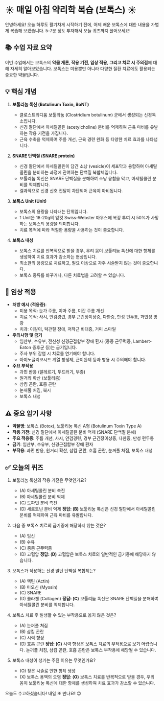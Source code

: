 # ☀️ 매일 아침 약리학 복습 (보톡스) ☀️

안녕하세요! 오늘 하루도 활기차게 시작하기 전에, 어제 배운 보톡스에 대한 내용을 가볍게 복습해 보겠습니다. 5-7분 정도 투자해서 오늘 퀴즈까지 풀어보세요!

## 📚 수업 자료 요약

이번 수업에서는 보톡스의 **약물 개론, 작용 기전, 임상 적용, 그리고 치료 시 주의점**에 대해 자세히 알아보았습니다. 보톡스는 미용뿐만 아니라 다양한 질환 치료에도 활용되는 중요한 약물입니다.

## 💡 핵심 개념

1.  **보툴리눔 톡신 (Botulinum Toxin, BoNT)**
    -   클로스트리디움 보툴리눔 (Clostridium botulinum) 균에서 생성되는 신경독소입니다.
    -   신경 말단에서 아세틸콜린 (acetylcholine) 분비를 억제하여 근육 마비를 유발하는 작용 기전을 가집니다.
    -   근육 수축을 억제하여 주름 개선, 근육 경련 완화 등 다양한 치료 효과를 나타냅니다.

2.  **SNARE 단백질 (SNARE protein)**
    -   신경 말단에서 아세틸콜린이 담긴 소낭 (vesicle)이 세포막과 융합하여 아세틸콜린을 분비하는 과정에 관여하는 단백질 복합체입니다.
    -   보툴리눔 톡신은 SNARE 단백질을 분해하여 소낭 융합을 막고, 아세틸콜린 분비를 억제합니다.
    -   결과적으로 신경 신호 전달이 차단되어 근육이 마비됩니다.

3.  **보톡스 Unit (Unit)**
    -   보톡스의 용량을 나타내는 단위입니다.
    -   1 Unit은 18-20g의 암컷 Swiss-Webster 마우스에 복강 투여 시 50%가 사망하는 보톡스의 용량을 의미합니다.
    -   치료 목적에 따라 적절한 용량을 사용하는 것이 중요합니다.

4.  **보톡스 내성**
    -   보톡스 치료를 반복적으로 받을 경우, 우리 몸이 보툴리눔 톡신에 대한 항체를 생성하여 치료 효과가 감소하는 현상입니다.
    -   최소한의 용량으로 치료하고, 필요 이상으로 자주 시술받지 않는 것이 중요합니다.
    -   보톡스 종류를 바꾸거나, 다른 치료법을 고려할 수 있습니다.

## 🏥 임상 적용

*   **처방 예시 (적응증)**:
    *   미용 목적: 눈가 주름, 이마 주름, 미간 주름 개선
    *   치료 목적: 사시, 안검경련, 경부 근긴장이상증, 다한증, 만성 편두통, 과민성 방광
    *   치과: 이갈이, 턱관절 장애, 저작근 비대증, 거미 스마일
*   **주의사항 및 금기**
    *   임산부, 수유부, 전신성 신경근접합부 장애 환자 (중증 근무력증, Lambert-Eaton 증후군 등)는 금기입니다.
    *   주사 부위 감염 시 치료를 연기해야 합니다.
    *   아미노글리코시드 계열 항생제, 근이완제 등과 병용 시 주의해야 합니다.
*   **주요 부작용**
    *   과민 반응 (알레르기, 두드러기, 부종)
    *   원거리 확산 (보툴리즘)
    *   삼킴 곤란, 호흡 곤란
    *   눈꺼풀 처짐, 복시
    *   보톡스 내성

## ⚠️ 중요 암기 사항

*   **약물명**: 보톡스 (Botox), 보툴리눔 톡신 A형 (Botulinum Toxin Type A)
*   **작용 기전**: 신경 말단에서 아세틸콜린 분비 억제 (SNARE 단백질 분해)
*   **주요 적응증**: 주름 개선, 사시, 안검경련, 경부 근긴장이상증, 다한증, 만성 편두통
*   **금기**: 임산부, 수유부, 신경근접합부 장애 환자
*   **부작용**: 과민 반응, 원거리 확산, 삼킴 곤란, 호흡 곤란, 눈꺼풀 처짐, 보톡스 내성

## ✅ 오늘의 퀴즈

1.  보툴리눔 톡신의 작용 기전은 무엇인가요?
    *   (A) 아세틸콜린 분비 촉진
    *   (B) 아세틸콜린 분비 억제
    *   (C) 도파민 분비 촉진
    *   (D) 세로토닌 분비 억제
    **정답: (B)** 보툴리눔 톡신은 신경 말단에서 아세틸콜린 분비를 억제하여 근육 마비를 유발합니다.

2.  다음 중 보톡스 치료의 금기증에 해당하지 않는 것은?
    *   (A) 임신
    *   (B) 수유
    *   (C) 중증 근무력증
    *   (D) 고혈압
    **정답: (D)** 고혈압은 보톡스 치료의 일반적인 금기증에 해당하지 않습니다.

3.  보톡스가 작용하는 신경 말단 단백질 복합체는?
    *   (A) 액틴 (Actin)
    *   (B) 미오신 (Myosin)
    *   (C) SNARE
    *   (D) 콜라겐 (Collagen)
    **정답: (C)** 보툴리눔 톡신은 SNARE 단백질을 분해하여 아세틸콜린 분비를 억제합니다.

4.  보톡스 치료 후 발생할 수 있는 부작용으로 옳지 않은 것은?
    *   (A) 눈꺼풀 처짐
    *   (B) 삼킴 곤란
    *   (C) 시력 향상
    *   (D) 호흡 곤란
    **정답: (C)** 시력 향상은 보톡스 치료의 부작용으로 보기 어렵습니다. 눈꺼풀 처짐, 삼킴 곤란, 호흡 곤란은 보톡스 부작용에 해당될 수 있습니다.

5.  보톡스 내성이 생기는 주된 이유는 무엇인가요?
    *   (O) 잦은 시술로 인한 항체 생성
    *   (X) 보톡스 용액의 오염
    **정답: (O)** 보톡스 치료를 반복적으로 받을 경우, 우리 몸이 보툴리눔 톡신에 대한 항체를 생성하여 치료 효과가 감소할 수 있습니다.

오늘도 수고하셨습니다! 내일 또 만나요! 😊